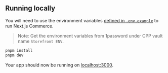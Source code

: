 ## Running locally

You will need to use the environment variables [defined in `.env.example`](.env.example) to run Next.js Commerce.

> Note: Get the environment variables from 1password under CPP vault name `Storefront ENV`.

```bash
pnpm install
pnpm dev
```

Your app should now be running on [localhost:3000](http://localhost:3000/).

